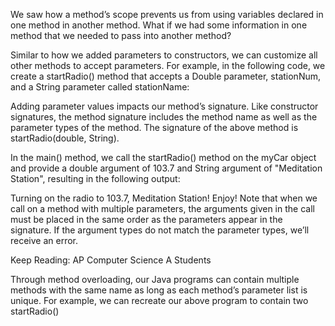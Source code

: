 We saw how a method’s scope prevents us from using variables declared in one method in another method. What if we had some information in one method that we needed to pass into another method?

Similar to how we added parameters to constructors, we can customize all other methods to accept parameters. For example, in the following code, we create a startRadio() method that accepts a Double parameter, stationNum, and a String parameter called stationName:

Adding parameter values impacts our method’s signature. Like constructor signatures, the method signature includes the method name as well as the parameter types of the method. The signature of the above method is startRadio(double, String).

In the main() method, we call the startRadio() method on the myCar object and provide a double argument of 103.7 and String argument of "Meditation Station", resulting in the following output:

Turning on the radio to 103.7, Meditation Station!
Enjoy!
Note that when we call on a method with multiple parameters, the arguments given in the call must be placed in the same order as the parameters appear in the signature. If the argument types do not match the parameter types, we’ll receive an error.

Keep Reading: AP Computer Science A Students

Through method overloading, our Java programs can contain multiple methods with the same name as long as each method’s parameter list is unique. For example, we can recreate our above program to contain two startRadio()